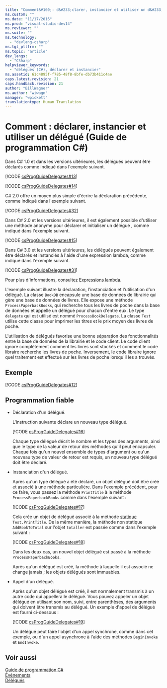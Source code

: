 ```yaml
---
title: "Comment&#160;: d&#233;clarer, instancier et utiliser un d&#233;l&#233;gu&#233; (Guide de programmation C#) | Microsoft Docs"
ms.custom: ""
ms.date: "11/17/2016"
ms.prod: "visual-studio-dev14"
ms.reviewer: ""
ms.suite: ""
ms.technology: 
  - "devlang-csharp"
ms.tgt_pltfrm: ""
ms.topic: "article"
dev_langs: 
  - "CSharp"
helpviewer_keywords: 
  - "délégués (C#), déclarer et instancier"
ms.assetid: 61c4895f-f785-48f8-8bfe-db73b411c4ae
caps.latest.revision: 21
caps.handback.revision: 21
author: "BillWagner"
ms.author: "wiwagn"
manager: "wpickett"
translationtype: Human Translation
---
```

# Comment&#160;: d&#233;clarer, instancier et utiliser un d&#233;l&#233;gu&#233; (Guide de programmation C#)
Dans C\# 1.0 et dans les versions ultérieures, les délégués peuvent être déclarés comme indiqué dans l'exemple suivant.  
  
 [!CODE [csProgGuideDelegates#13](../CodeSnippet/VS_Snippets_VBCSharp/csProgGuideDelegates#13)]  
  
 [!CODE [csProgGuideDelegates#14](../CodeSnippet/VS_Snippets_VBCSharp/csProgGuideDelegates#14)]  
  
 C\# 2.0 offre un moyen plus simple d'écrire la déclaration précédente, comme indiqué dans l'exemple suivant.  
  
 [!CODE [csProgGuideDelegates#32](../CodeSnippet/VS_Snippets_VBCSharp/csProgGuideDelegates#32)]  
  
 Dans C\# 2.0 et les versions ultérieures, il est également possible d'utiliser une méthode anonyme pour déclarer et initialiser un délégué [](../../../csharp/language-reference/keywords/delegate.md "delegate (C# Reference)"), comme indiqué dans l'exemple suivant.  
  
 [!CODE [csProgGuideDelegates#15](../CodeSnippet/VS_Snippets_VBCSharp/csProgGuideDelegates#15)]  
  
 Dans C\# 3.0 et les versions ultérieures, les délégués peuvent également être déclarés et instanciés à l'aide d'une expression lambda, comme indiqué dans l'exemple suivant.  
  
 [!CODE [csProgGuideDelegates#31](../CodeSnippet/VS_Snippets_VBCSharp/csProgGuideDelegates#31)]  
  
 Pour plus d'informations, consultez [Expressions lambda](../../../csharp/programming-guide/statements-expressions-operators/lambda-expressions.md).  
  
 L'exemple suivant illustre la déclaration, l'instanciation et l'utilisation d'un délégué.  La classe `BookDB` encapsule une base de données de librairie qui gère une base de données de livres.  Elle expose une méthode `ProcessPaperbackBooks`, qui recherche tous les livres de poche dans la base de données et appelle un délégué pour chacun d'entre eux.  Le type `delegate` qui est utilisé est nommé `ProcessBookDelegate`.  La classe `Test` utilise cette classe pour imprimer les titres et le prix moyen des livres de poche.  
  
 L'utilisation de délégués favorise une bonne séparation des fonctionnalités entre la base de données de la librairie et le code client.  Le code client ignore complètement comment les livres sont stockés et comment le code libraire recherche les livres de poche.  Inversement, le code libraire ignore quel traitement est effectué sur les livres de poche lorsqu'il les a trouvés.  
  
## Exemple  
 [!CODE [csProgGuideDelegates#12](../CodeSnippet/VS_Snippets_VBCSharp/csProgGuideDelegates#12)]  
  
## Programmation fiable  
  
-   Déclaration d'un délégué.  
  
     L'instruction suivante déclare un nouveau type délégué.  
  
     [!CODE [csProgGuideDelegates#16](../CodeSnippet/VS_Snippets_VBCSharp/csProgGuideDelegates#16)]  
  
     Chaque type délégué décrit le nombre et les types des arguments, ainsi que le type de la valeur de retour des méthodes qu'il peut encapsuler.  Chaque fois qu'un nouvel ensemble de types d'argument ou qu'un nouveau type de valeur de retour est requis, un nouveau type délégué doit être déclaré.  
  
-   Instanciation d'un délégué.  
  
     Après qu'un type délégué a été déclaré, un objet délégué doit être créé et associé à une méthode particulière.  Dans l'exemple précédent, pour ce faire, vous passez la méthode `PrintTitle` à la méthode `ProcessPaperbackBooks` comme dans l'exemple suivant :  
  
     [!CODE [csProgGuideDelegates#17](../CodeSnippet/VS_Snippets_VBCSharp/csProgGuideDelegates#17)]  
  
     Cela crée un objet de délégué associé à la méthode [statique](../../../csharp/language-reference/keywords/static.md) `Test.PrintTitle`.  De la même manière, la méthode non statique `AddBookToTotal` sur l'objet `totaller` est passée comme dans l'exemple suivant :  
  
     [!CODE [csProgGuideDelegates#18](../CodeSnippet/VS_Snippets_VBCSharp/csProgGuideDelegates#18)]  
  
     Dans les deux cas, un nouvel objet délégué est passé à la méthode `ProcessPaperbackBooks`.  
  
     Après qu'un délégué est créé, la méthode à laquelle il est associé ne change jamais ; les objets délégués sont immuables.  
  
-   Appel d'un délégué.  
  
     Après qu'un objet délégué est créé, il est normalement transmis à un autre code qui appellera le délégué.  Vous pouvez appeler un objet délégué en utilisant son nom, suivi, entre parenthèses, des arguments qui doivent être transmis au délégué.  Un exemple d'appel de délégué est fourni ci\-dessous :  
  
     [!CODE [csProgGuideDelegates#19](../CodeSnippet/VS_Snippets_VBCSharp/csProgGuideDelegates#19)]  
  
     Un délégué peut faire l'objet d'un appel synchrone, comme dans cet exemple, ou d'un appel asynchrone à l'aide des méthodes `BeginInvoke` et `EndInvoke`.  
  
## Voir aussi  
 [Guide de programmation C\#](../../../csharp/programming-guide/index.md)   
 [Événements](../../../csharp/programming-guide/events/index.md)   
 [Délégués](../../../csharp/programming-guide/delegates/index.md)